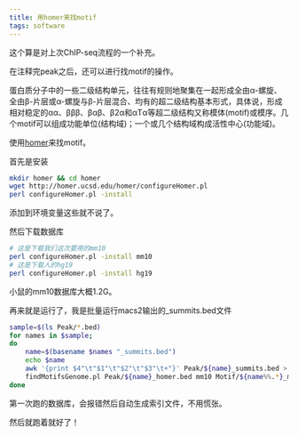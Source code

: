 ```yaml
---
title: 用homer来找motif
tags: software
---
```


这个算是对上次ChIP-seq流程的一个补充。

在注释完peak之后，还可以进行找motif的操作。

蛋白质分子中的一些二级结构单元，往往有规则地聚集在一起形成全由α-螺旋、全由β-片层或α-螺旋与β-片层混合、均有的超二级结构基本形式，具体说，形成相对稳定的αα、βββ、βαβ、β2α和αTα等超二级结构又称模体(motif)或模序。几个motif可以组成功能单位(结构域)；一个或几个结构域构成活性中心(功能域)。

使用[homer](http://homer.ucsd.edu/homer/)来找motif。

首先是安装
```bash
mkdir homer && cd homer
wget http://homer.ucsd.edu/homer/configureHomer.pl
perl configureHomer.pl -install
```
添加到环境变量这些就不说了。

然后下载数据库
```bash
# 这是下载我们这次要用的mm10
perl configureHomer.pl -install mm10
# 这是下载人的hg19
perl configureHomer.pl -install hg19
```
小鼠的mm10数据库大概1.2G。

再来就是运行了，我是批量运行macs2输出的_summits.bed文件
```bash
sample=$(ls Peak/*.bed)
for names in $sample;
do
	name=$(basename $names "_summits.bed")
	echo $name
	awk '{print $4"\t"$1"\t"$2"\t"$3"\t+"}' Peak/${name}_summits.bed > Peak/${name}_homer.bed
	findMotifsGenome.pl Peak/${name}_homer.bed mm10 Motif/${name%%.*}_motif
done
```
第一次跑的数据库，会报错然后自动生成索引文件，不用慌张。

然后就跑着就好了！


[-_-]:jjjj
